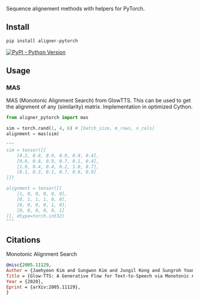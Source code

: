 Sequence alignement methods with helpers for PyTorch. 

## Install

```bash
pip install aligner-pytorch
```

[![PyPI - Python Version](https://img.shields.io/pypi/v/aligner-pytorch?style=flat&colorA=black&colorB=black)](https://pypi.org/project/aligner-pytorch/)


## Usage

### MAS

MAS (Monotonic Alignment Search) from GlowTTS. This can be used to get the alignment of any (similarity) matrix. Implementation in optimized Cython. 

```py
from aligner_pytorch import mas 

sim = torch.rand(1, 4, 6) # [batch_size, m_rows, n_cols]
alignment = mas(sim)

"""
sim = tensor([[
    [0.2, 0.8, 0.9, 0.9, 0.9, 0.4],
    [0.6, 0.8, 0.9, 0.7, 0.1, 0.4],
    [1.0, 0.4, 0.4, 0.2, 1.0, 0.7],
    [0.1, 0.3, 0.1, 0.7, 0.6, 0.9]
]])

alignment = tensor([[
    [1, 0, 0, 0, 0, 0],
    [0, 1, 1, 1, 0, 0],
    [0, 0, 0, 0, 1, 0],
    [0, 0, 0, 0, 0, 1]
]], dtype=torch.int32)
"""
```

## Citations

Monotonic Alignment Search 
```bibtex
@misc{2005.11129,
Author = {Jaehyeon Kim and Sungwon Kim and Jungil Kong and Sungroh Yoon},
Title = {Glow-TTS: A Generative Flow for Text-to-Speech via Monotonic Alignment Search},
Year = {2020},
Eprint = {arXiv:2005.11129},
}
```